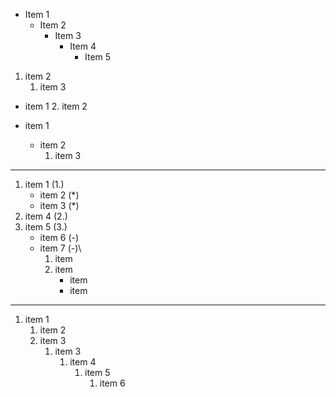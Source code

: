 * Item 1
  * Item 2
    * Item 3
      * Item 4
        * Item 5





1. item 2
   1. item 3

* item 1
  2. item 2

* item 1
  * item 2
    1. item 3

--------------------------------

1. item 1 (1.)
   * item 2 (*)
   * item 3 (*)
2. item 4 (2.)
3. item 5 (3.)
   - item 6 (-)
   - item 7 (-)\
     1) item
     2) item
        - item
        - item

--------------------------------

1) item 1
   1. item 2
   2. item 3
      1) item 3
         1) item 4
            1) item 5
               1) item 6
